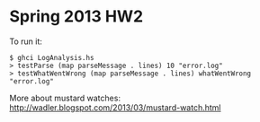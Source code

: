# Spring 2013 HW2

To run it:

```
$ ghci LogAnalysis.hs
> testParse (map parseMessage . lines) 10 "error.log"
> testWhatWentWrong (map parseMessage . lines) whatWentWrong "error.log"
```

More about mustard watches: http://wadler.blogspot.com/2013/03/mustard-watch.html
